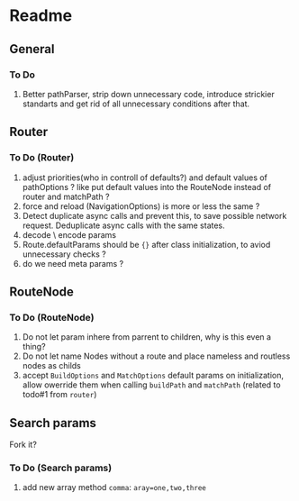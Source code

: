 # Readme

## General

### To Do

1. Better pathParser, strip down unnecessary code, introduce strickier standarts and get rid of all unnecessary conditions after that.

## Router

### To Do (Router)

1. adjust priorities(who in controll of defaults?) and default values of pathOptions ? like put default values into the RouteNode instead of router and matchPath ?
2. force and reload (NavigationOptions) is more or less the same ?
3. Detect duplicate async calls and prevent this, to save possible network request. Deduplicate async calls with the same states.
4. decode \\ encode params
5. Route.defaultParams should be `{}` after class initialization, to aviod unnecessary checks ?
6. do we need meta params ?

## RouteNode

### To Do (RouteNode)

1. Do not let param inhere from parrent to children, why is this even a thing?
2. Do not let name Nodes without a route and place nameless and routless nodes as childs
3. accept `BuildOptions` and `MatchOptions` default params on initialization, allow owerride them when calling `buildPath` and `matchPath` (related to todo#1 from `router`)

## Search params

Fork it?

### To Do (Search params)

1. add new array method `comma`: `aray=one,two,three`
